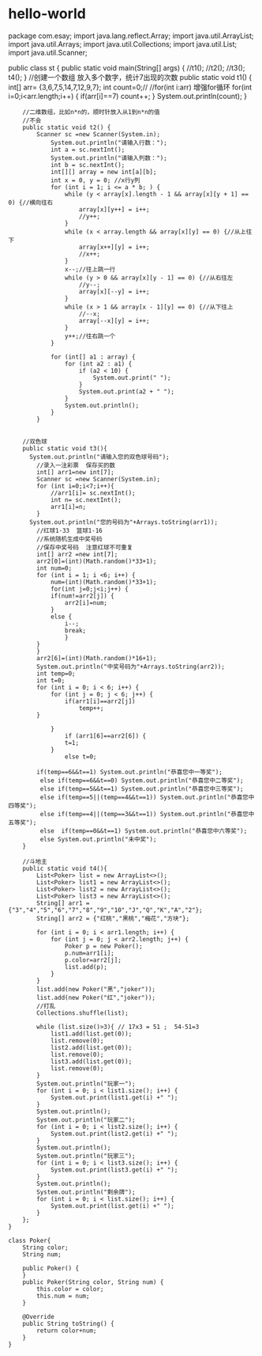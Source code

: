 # hello-world
package com.esay;
import java.lang.reflect.Array;
import java.util.ArrayList;
import java.util.Arrays;
import java.util.Collections;
import java.util.List;
import java.util.Scanner;

public class st {
	    public static void main(String[] args) {
	        //t1();
	        //t2();
	        //t3();
	    	 t4();
	    }
	    //创建一个数组 放入多个数字，统计7出现的次数
	    public static void t1() {
	        int[] arr= {3,6,7,5,14,7,12,9,7};
	        int count=0;//
	        //for(int i:arr) 增强for循环
	        for(int i=0;i<arr.length;i++) {
	            if(arr[i]==7) count++;
	        }
	        System.out.println(count);
	    }

	    //二维数组，比如n*n的，顺时针放入从1到n*n的值
	    //不会
	    public static void t2() {
	        Scanner sc =new Scanner(System.in);
	            System.out.println("请输入行数：");
	            int a = sc.nextInt();
	            System.out.println("请输入列数：");
	            int b = sc.nextInt();
	            int[][] array = new int[a][b];
	            int x = 0, y = 0; //x行y列
	            for (int i = 1; i <= a * b; ) {
	                while (y < array[x].length - 1 && array[x][y + 1] == 0) {//横向往右
	                    array[x][y++] = i++;
	                    //y++;
	                }
	                while (x < array.length && array[x][y] == 0) {//从上往下
	                    array[x++][y] = i++;
	                    //x++;
	                }
	                x--;//往上跳一行
	                while (y > 0 && array[x][y - 1] == 0) {//从右往左
	                    //y--;
	                    array[x][--y] = i++;
	                }
	                while (x > 1 && array[x - 1][y] == 0) {//从下往上
	                    //--x;
	                    array[--x][y] = i++;
	                }
	                y++;//往右跳一个
	            }

	            for (int[] a1 : array) {
	                for (int a2 : a1) {
	                    if (a2 < 10) {
	                        System.out.print(" ");
	                    }
	                    System.out.print(a2 + " ");
	                }
	                System.out.println();
	            }
	        }


	    //双色球
	    public static void t3(){
	      System.out.println("请输入您的双色球号码");
	        //录入一注彩票  保存买的数
	        int[] arr1=new int[7];
	        Scanner sc =new Scanner(System.in);
	        for (int i=0;i<7;i++){
	        	//arr1[i]= sc.nextInt();
	            int n= sc.nextInt();
	            arr1[i]=n;
	        }
          System.out.println("您的号码为"+Arrays.toString(arr1));
	        //红球1-33  篮球1-16
	        //系统随机生成中奖号码
	        //保存中奖号码  注意红球不可重复
	        int[] arr2 =new int[7];
	        arr2[0]=(int)(Math.random()*33+1);
	        int num=0;
	        for (int i = 1; i <6; i++) {
	        	num=(int)(Math.random()*33+1);
	        	for(int j=0;j<i;j++) {
	        	if(num!=arr2[j]) {
	        		arr2[i]=num;
	        	}
	        	else {
	        		i--;
	        		break;
	        		}
	        }
			}
	        arr2[6]=(int)(Math.random()*16+1);
	        System.out.println("中奖号码为"+Arrays.toString(arr2));
	        int temp=0;
	        int t=0;
	        for (int i = 0; i < 6; i++) {
				for (int j = 0; j < 6; j++) {
					if(arr1[i]==arr2[j])
						temp++;
			}
				
				}
					if (arr1[6]==arr2[6]) {
					t=1;
				}
					else t=0;
					
	    	if(temp==6&&t==1) System.out.println("恭喜您中一等奖");
		     else if(temp==6&&t==0) System.out.println("恭喜您中二等奖");
	         else if(temp==5&&t==1) System.out.println("恭喜您中三等奖");
	         else if(temp==5||(temp==4&&t==1)) System.out.println("恭喜您中四等奖");
	         else if(temp==4||(temp==3&&t==1)) System.out.println("恭喜您中五等奖");
	         else  if(temp==0&&t==1) System.out.println("恭喜您中六等奖");
	         else System.out.println("未中奖");
	    }

	    //斗地主
	    public static void t4(){
	        List<Poker> list = new ArrayList<>();
	        List<Poker> list1 = new ArrayList<>();
	        List<Poker> list2 = new ArrayList<>();
	        List<Poker> list3 = new ArrayList<>();
	        String[] arr1 = {"3","4","5","6","7","8","9","10","J","Q","K","A","2"};
	        String[] arr2 = {"红桃","黑桃","梅花","方块"};

	        for (int i = 0; i < arr1.length; i++) {
	            for (int j = 0; j < arr2.length; j++) {
	                Poker p = new Poker();
	                p.num=arr1[i];
	                p.color=arr2[j];
	                list.add(p);
	            }
	        }
	        list.add(new Poker("黑","joker"));
	        list.add(new Poker("红","joker"));
            //打乱
	        Collections.shuffle(list);

	        while (list.size()>3){ // 17x3 = 51 ;  54-51=3
	            list1.add(list.get(0));
	            list.remove(0);
	            list2.add(list.get(0));
	            list.remove(0);
	            list3.add(list.get(0));
	            list.remove(0);
	        }
	        System.out.println("玩家一");
	        for (int i = 0; i < list1.size(); i++) {
	            System.out.print(list1.get(i) +" ");
	        }
	        System.out.println();
	        System.out.println("玩家二");
	        for (int i = 0; i < list2.size(); i++) {
	            System.out.print(list2.get(i) +" ");
	        }
	        System.out.println();
	        System.out.println("玩家三");
	        for (int i = 0; i < list3.size(); i++) {
	            System.out.print(list3.get(i) +" ");
	        }
	        System.out.println();
	        System.out.println("剩余牌");
	        for (int i = 0; i < list.size(); i++) {
	            System.out.print(list.get(i) +" ");
	        }
	    };
	}

	class Poker{
	    String color;
	    String num;

	    public Poker() {
	    }
	    public Poker(String color, String num) {
	        this.color = color;
	        this.num = num;
	    }

	    @Override
	    public String toString() {
	        return color+num;
	    }
	}

	
